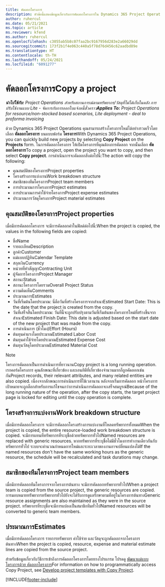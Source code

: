 ```yaml
---
title: คัดลอกโครงการ
description: หัวข้อนี้แสดงข้อมูลเกี่ยวกับการคัดลอกโครงการใน Dynamics 365 Project Operations
author: ruhercul
ms.date: 05/21/2021
ms.topic: article
ms.reviewer: kfend
ms.author: ruhercul
ms.openlocfilehash: c3055ab5b8c07faa2bc9167956d283e2a66029dd
ms.sourcegitcommit: 173f2b1f4e063c440a5f78d76d456c62aadbd89e
ms.translationtype: HT
ms.contentlocale: th-TH
ms.lasthandoff: 05/24/2021
ms.locfileid: "6091277"
---
```

# <a name="copy-a-project"></a><span data-ttu-id="4d34d-103">คัดลอกโครงการ</span><span class="sxs-lookup"><span data-stu-id="4d34d-103">Copy a project</span></span>

<span data-ttu-id="4d34d-104">_**นำไปใช้กับ:** Project Operations สำหรับสถานการณ์ตามทรัพยากร/วัสดุที่ไม่ได้เก็บในคลัง การปรับใช้งานแบบ Lite - จัดการกับการออกใบแจ้งหนี้ชั่วคราว_</span><span class="sxs-lookup"><span data-stu-id="4d34d-104">_**Applies To:** Project Operations for resource/non-stocked based scenarios, Lite deployment - deal to proforma invoicing_</span></span>

<span data-ttu-id="4d34d-105">ด้วย Dynamics 365 Project Operations คุณสามารถสร้างโครงการใหม่ได้อย่างรวดเร็วโดยเลือก **คัดลอกโครงการ** บนแบบฟอร์ม **โครงการ**</span><span class="sxs-lookup"><span data-stu-id="4d34d-105">With Dynamics 365 Project Operations, you can quickly build new projects by selecting **Copy Project** on the **Projects** form.</span></span> <span data-ttu-id="4d34d-106">ในการคัดลอกโครงการ ให้เปิดโครงการที่คุณต้องการคัดลอก จากนั้นเลือก **คัดลอกโครงการ**</span><span class="sxs-lookup"><span data-stu-id="4d34d-106">To copy a project, open the project you want to copy, and then select **Copy project**.</span></span> <span data-ttu-id="4d34d-107">การดำเนินการจะคัดลอกสิ่งต่อไปนี้:</span><span class="sxs-lookup"><span data-stu-id="4d34d-107">The action will copy the following:</span></span>

- <span data-ttu-id="4d34d-108">คุณสมบัติของโครงการ</span><span class="sxs-lookup"><span data-stu-id="4d34d-108">Project properties</span></span> 
- <span data-ttu-id="4d34d-109">โครงสร้างการแบ่งงาน</span><span class="sxs-lookup"><span data-stu-id="4d34d-109">Work breakdown structure</span></span>
- <span data-ttu-id="4d34d-110">สมาชิกของทีมโครงการ</span><span class="sxs-lookup"><span data-stu-id="4d34d-110">Project team members</span></span>
- <span data-ttu-id="4d34d-111">การประมาณการโครงการ</span><span class="sxs-lookup"><span data-stu-id="4d34d-111">Project estimates</span></span>
- <span data-ttu-id="4d34d-112">การประมาณการค่าใช้จ่ายโครงการ</span><span class="sxs-lookup"><span data-stu-id="4d34d-112">Project expense estimates</span></span>
- <span data-ttu-id="4d34d-113">ประมาณการวัสดุโครงการ</span><span class="sxs-lookup"><span data-stu-id="4d34d-113">Project material estimates</span></span>

## <a name="project-properties"></a><span data-ttu-id="4d34d-114">คุณสมบัติของโครงการ</span><span class="sxs-lookup"><span data-stu-id="4d34d-114">Project properties</span></span>

<span data-ttu-id="4d34d-115">เมื่อมีการคัดลอกโครงการ จะมีการคัดลอกค่าในฟิลด์ต่อไปนี้:</span><span class="sxs-lookup"><span data-stu-id="4d34d-115">When the project is copied, the values in the following fields are copied:</span></span>

- <span data-ttu-id="4d34d-116">ชื่อ</span><span class="sxs-lookup"><span data-stu-id="4d34d-116">Name</span></span>
- <span data-ttu-id="4d34d-117">รายละเอียด</span><span class="sxs-lookup"><span data-stu-id="4d34d-117">Description</span></span>
- <span data-ttu-id="4d34d-118">ลูกค้า</span><span class="sxs-lookup"><span data-stu-id="4d34d-118">Customer</span></span>
- <span data-ttu-id="4d34d-119">แม่แบบปฏิทิน</span><span class="sxs-lookup"><span data-stu-id="4d34d-119">Calendar Template</span></span>
- <span data-ttu-id="4d34d-120">สกุลเงิน</span><span class="sxs-lookup"><span data-stu-id="4d34d-120">Currency</span></span>
- <span data-ttu-id="4d34d-121">หน่วยที่ทำสัญญา</span><span class="sxs-lookup"><span data-stu-id="4d34d-121">Contracting Unit</span></span>
- <span data-ttu-id="4d34d-122">ผู้จัดการโครงการ</span><span class="sxs-lookup"><span data-stu-id="4d34d-122">Project Manager</span></span>
- <span data-ttu-id="4d34d-123">สถานะ</span><span class="sxs-lookup"><span data-stu-id="4d34d-123">Status</span></span>
- <span data-ttu-id="4d34d-124">สถานะโครงการโดยรวม</span><span class="sxs-lookup"><span data-stu-id="4d34d-124">Overall Project Status</span></span>
- <span data-ttu-id="4d34d-125">ความคิดเห็น</span><span class="sxs-lookup"><span data-stu-id="4d34d-125">Comments</span></span>
- <span data-ttu-id="4d34d-126">ประมาณการ</span><span class="sxs-lookup"><span data-stu-id="4d34d-126">Estimates</span></span>
- <span data-ttu-id="4d34d-127">วันที่เริ่มต้นโดยประมาณ: นี่คือวันที่สร้างโครงการจากสำเนา</span><span class="sxs-lookup"><span data-stu-id="4d34d-127">Estimated Start Date: This is the date that the project is created from the copy.</span></span>
- <span data-ttu-id="4d34d-128">วันที่เสร็จสิ้นโดยประมาณ: วันที่นี้จะถูกปรับปรุงตามวันที่เริ่มต้นของโครงการใหม่ที่สร้างขึ้นจากสำเนา</span><span class="sxs-lookup"><span data-stu-id="4d34d-128">Estimated Finish Date: This date is adjusted based on the start date of the new project that was made from the copy.</span></span>
- <span data-ttu-id="4d34d-129">การดำเนินการ (ชั่วโมง)</span><span class="sxs-lookup"><span data-stu-id="4d34d-129">Effort (Hours)</span></span>
- <span data-ttu-id="4d34d-130">ต้นทุนค่าแรงโดยประมาณ</span><span class="sxs-lookup"><span data-stu-id="4d34d-130">Estimated Labor Cost</span></span>
- <span data-ttu-id="4d34d-131">ต้นทุนค่าใช้จ่ายโดยประมาณ</span><span class="sxs-lookup"><span data-stu-id="4d34d-131">Estimated Expense Cost</span></span>
- <span data-ttu-id="4d34d-132">ต้นทุนวัสดุโดยประมาณ</span><span class="sxs-lookup"><span data-stu-id="4d34d-132">Estimated Material Cost</span></span>

> [!NOTE]
> <span data-ttu-id="4d34d-133">โครงการคัดลอกเป็นการดำเนินการที่ยาวนาน</span><span class="sxs-lookup"><span data-stu-id="4d34d-133">Copy project is a long running operation.</span></span> <span data-ttu-id="4d34d-134">เรกคอร์ดโครงการ คุณลักษณะที่เกี่ยวข้อง และเอนทิตีที่เกี่ยวข้องจำนวนมากก็ถูกคัดลอกเช่นกัน</span><span class="sxs-lookup"><span data-stu-id="4d34d-134">Project records, their relevant attributes, and many related entities are also copied.</span></span> <span data-ttu-id="4d34d-135">เนื่องจากลักษณะการดำเนินการที่ใช้เวลานาน หลังจากเริ่มการคัดลอก หน้าโครงการเป้าหมายจะถูกล็อกสำหรับการแก้ไขจนกว่าการดำเนินการคัดลอกจะเสร็จสมบูรณ์</span><span class="sxs-lookup"><span data-stu-id="4d34d-135">Because of the long running nature of the operation, after the copy starts, the target project page is locked for editing until the copy operation is complete.</span></span>

## <a name="work-breakdown-structure"></a><span data-ttu-id="4d34d-136">โครงสร้างการแบ่งงาน</span><span class="sxs-lookup"><span data-stu-id="4d34d-136">Work breakdown structure</span></span>

<span data-ttu-id="4d34d-137">เมื่อมีการคัดลอกโครงการ จะมีการคัดลอกโครงสร้างการแบ่งงานที่โหลดทรัพยากรทั้งหมด</span><span class="sxs-lookup"><span data-stu-id="4d34d-137">When the project is copied, the entire resource-loaded work breakdown structure is copied.</span></span> <span data-ttu-id="4d34d-138">จะมีการแทนที่ทรัพยากรที่ระบุชื่อด้วยทรัพยากรทั่วไป</span><span class="sxs-lookup"><span data-stu-id="4d34d-138">Named resources are replaced with generic resources.</span></span> <span data-ttu-id="4d34d-139">หากทรัพยากรที่ระบุชื่อไม่มีชั่วโมงการทำงานเดียวกันกับทรัพยากรทั่วไป ระบบจะคำนวณกำหนดการใหม่และระยะเวลาของงานอาจเปลี่ยนแปลงได้</span><span class="sxs-lookup"><span data-stu-id="4d34d-139">If the named resources don't have the same working hours as the generic resource, the schedule will be recalculated and task durations may change.</span></span>

## <a name="project-team-members"></a><span data-ttu-id="4d34d-140">สมาชิกของทีมโครงการ</span><span class="sxs-lookup"><span data-stu-id="4d34d-140">Project team members</span></span>

<span data-ttu-id="4d34d-141">เมื่อมีการคัดลอกทีมโครงการจากโครงการต้นทาง จะมีการคัดลอกทรัพยากรทั่วไป</span><span class="sxs-lookup"><span data-stu-id="4d34d-141">When a project team is copied from the source project, the generic resources are copied.</span></span> <span data-ttu-id="4d34d-142">การมอบหมายทรัพยากรทรัพยากรทั่วไปยังจะได้รับการดูแลรักษาตามที่อยู่ในโครงการต้นทาง</span><span class="sxs-lookup"><span data-stu-id="4d34d-142">Generic resource assignments are also maintained as they were in the source project.</span></span> <span data-ttu-id="4d34d-143">ทรัพยากรที่ระบุชื่อจะมีการแปลงเป็นสมาชิกทีมทั่วไป</span><span class="sxs-lookup"><span data-stu-id="4d34d-143">Named resources will be converted to generic team members.</span></span>

## <a name="estimates"></a><span data-ttu-id="4d34d-144">ประมาณการ</span><span class="sxs-lookup"><span data-stu-id="4d34d-144">Estimates</span></span>

<span data-ttu-id="4d34d-145">เมื่อมีการคัดลอกโครงการ รายการทรัพยากร ค่าใช้จ่าย และวัสดุจะถูกคัดลอกจากโครงการต้นทาง</span><span class="sxs-lookup"><span data-stu-id="4d34d-145">When the project is copied, resource, expense and material estimate lines are copied from the source project.</span></span> 

<span data-ttu-id="4d34d-146">สำหรับข้อมูลเกี่ยวกับวิธีการเข้าถึงการคัดลอกโครงการโดยทางโปรแกรม โปรดดู [พัฒนาแม่แบบโครงการด้วย คัดลอกโครงการ](dev-copy-project.md)</span><span class="sxs-lookup"><span data-stu-id="4d34d-146">For information on how to programmatically access Copy Project, see [Develop project templates with Copy Project](dev-copy-project.md).</span></span>


[!INCLUDE[footer-include](../includes/footer-banner.md)]
